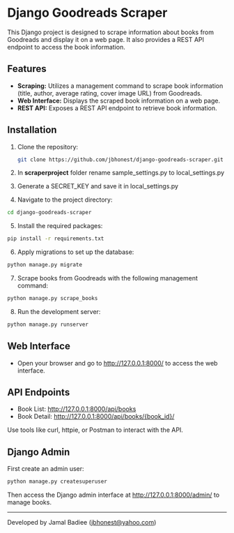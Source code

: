 # Django Goodreads Scraper

This Django project is designed to scrape information about books from Goodreads and display it on a web page. It also provides a REST API endpoint to access the book information.

## Features

- **Scraping:** Utilizes a management command to scrape book information (title, author, average rating, cover image URL) from Goodreads.
- **Web Interface:** Displays the scraped book information on a web page.
- **REST API:** Exposes a REST API endpoint to retrieve book information.


## Installation

1. Clone the repository:

    ```bash
    git clone https://github.com/jbhonest/django-goodreads-scraper.git
    ```

2. In **scraperproject** folder rename sample_settings.py to local_settings.py
3. Generate a SECRET_KEY and save it in local_settings.py

4. Navigate to the project directory:

```bash
cd django-goodreads-scraper
```

5. Install the required packages:

```bash
pip install -r requirements.txt
```

6. Apply migrations to set up the database:
```bash
python manage.py migrate
```

7. Scrape books from Goodreads with the following management command:

```bash
python manage.py scrape_books
```

8. Run the development server:
```bash
python manage.py runserver
```

## Web Interface
* Open your browser and go to http://127.0.0.1:8000/ to access the web interface.


## API Endpoints
* Book List: http://127.0.0.1:8000/api/books
* Book Detail: http://127.0.0.1:8000/api/books/{book_id}/

Use tools like curl, httpie, or Postman to interact with the API.


## Django Admin
First create an admin user:
```bash
python manage.py createsuperuser
```
Then access the Django admin interface at http://127.0.0.1:8000/admin/ to manage books.


---
Developed by Jamal Badiee (jbhonest@yahoo.com)
